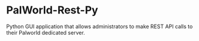 # PalWorld-Rest-Py
Python GUI application that allows administrators to make REST API calls to their Palworld dedicated server.

